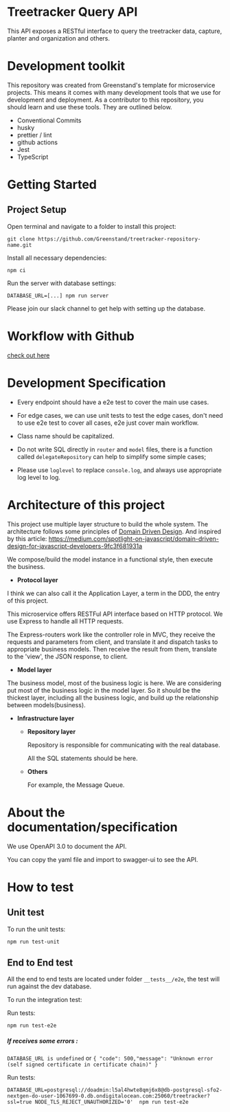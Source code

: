 # Treetracker Query API

This API exposes a RESTful interface to query the treetracker data, capture, planter and organization and others.

# Development toolkit

This repository was created from Greenstand's template for microservice projects.  This means it comes with many development tools that we use for development and deployment.  As a contributor to this repository, you should learn and use these tools.  They are outlined below.

* Conventional Commits
* husky
* prettier / lint
* github actions
* Jest
* TypeScript

# Getting Started

## Project Setup

Open terminal and navigate to a folder to install this project:

```
git clone https://github.com/Greenstand/treetracker-repository-name.git

```
Install all necessary dependencies:

```
npm ci
```

Run the server with database settings:

```
DATABASE_URL=[...] npm run server
```

Please join our slack channel to get help with setting up the database.

# Workflow with Github

[check out here](https://github.com/Greenstand/treetracker-web-map-client#workflow-with-github)

# Development Specification

* Every endpoint should have a e2e test to cover the main use cases.

* For edge cases, we can use unit tests to test the edge cases, don't need to use e2e test to cover all cases, e2e just cover main workflow.

* Class name should be capitalized.

* Do not write SQL directly in `router` and `model` files, there is a function called `delegateRepository` can help to simplify some simple cases;

* Please use `loglevel` to replace `console.log`, and always use appropriate log level to log.

# Architecture of this project

This project use multiple layer structure to build the whole system. The architecture follows some principles of [Domain Driven Design](https://en.wikipedia.org/wiki/Domain-driven_design). And inspired by this article: https://medium.com/spotlight-on-javascript/domain-driven-design-for-javascript-developers-9fc3f681931a

We compose/build the model instance in a functional style, then execute the business.

* **Protocol layer**

I think we can also call it the Application Layer, a term in the DDD, the entry of this project.

This microservice offers RESTFul API interface based on HTTP protocol. We use Express to handle all HTTP requests.

The Express-routers work like the controller role in MVC, they receive the requests and parameters from client, and translate it and dispatch tasks to appropriate business models. Then receive the result from them, translate to the 'view', the JSON response, to client.

* **Model layer**

The business model, most of the business logic is here. We are considering put most of the business logic in the model layer. So it should be the thickest layer, including all the business logic, and build up the relationship between models(business).

* **Infrastructure layer**

  * **Repository layer**

    Repository is responsible for communicating with the real database.

    All the SQL statements should be here.

  * **Others**

    For example, the Message Queue.

# About the documentation/specification

We use OpenAPI 3.0 to document the API.

You can copy the yaml file and import to swagger-ui to see the API.

# How to test

## Unit test

To run the unit tests:

```
npm run test-unit
```

## End to End test

All the end to end tests are located under folder `__tests__/e2e`, the test will run against the dev database.

To run the integration test:

Run tests:

```
npm run test-e2e
```

##### If receives  some errors :

`` DATABASE_URL is undefined ``
 or
`
{
  "code": 500,"message": "Unknown error (self signed certificate in certificate chain)"
}
`

Run tests:

``
DATABASE_URL=postgresql://doadmin:l5al4hwte8qmj6x8@db-postgresql-sfo2-nextgen-do-user-1067699-0.db.ondigitalocean.com:25060/treetracker?ssl=true NODE_TLS_REJECT_UNAUTHORIZED='0'  npm run test-e2e
``


